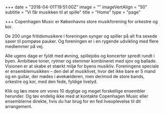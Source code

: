 +++
date = "2018-04-01T19:51:00Z"
image = ""
imageVertAlign = "50"
subtitle = "Vi får musikken til at spille"
title = "Home"
type = "page"

+++
Copenhagen Music er Københavns store musikforening for orkestre og kor.

De 200 unge fritidsmusikere i foreningen synger og spiller på alt fra sexede saxer til pompøse pauker. Og foreningen er i en rygende udvikling med flere medlemmer på vej.

Alle ugens dage er fyldt med øvning, spillejobs og koncerter spredt rundt i byen. Ambitiøse toner, rytmer og stemmer kombineret med sjov og ballade. Visionen er at skabe et stærkt miljø for byens musikliv. Foreningens speciale er ensemblemusikken – den del af musiklivet, hvor det ikke bare er 5 mand og en guitar, der mødes i øvekælderen, men derimod de store bands, orkestre og kor, med den fede, fyldige livelyd.

Klik og læs mere om vores 10 dygtige og meget forskellige ensembler herunder. Og tøv endelig ikke med at kontakte Copenhagen Music eller ensemblerne direkte, hvis du har brug for en fed liveoplevelse til dit arrangement.
